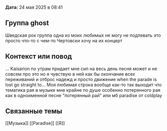 

**Дата:** 24 мая 2025 в 08:41

## Группа ghost 
Шведская рок группа одна из моих любимых не могу не подпевать это просто что-то с чем-то 
Чертовски хочу на их концерт 
## Контекст или повод
...
Kaisarion по утрам придает мне сил на весь день песня может и не совсем про это но я чувствую в ней как бы окончание всех переживаний и отброс надежд и просто движение when the parade is lost go straight to... Моя любимая строка вообще как-то так выходит что тематика рая в музыке мне крайне по душе особенно потерянного рая как в одноименной песне "потерянный рай" или мб paradise от coldplay 
## Связанные темы
[[Музыка]]
[[Paradise]]
[[Я]]